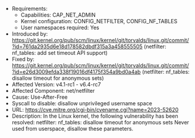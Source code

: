 - Requirements:
	- Capabilities: CAP_NET_ADMIN
	- Kernel configuration: CONFIG_NETFILTER, CONFIG_NF_TABLES
	- User namespaces required: Yes
- Introduced by: https://git.kernel.org/pub/scm/linux/kernel/git/torvalds/linux.git/commit/?id=761da2935d6e18d178582dbdf315a3a458555505 (netfilter: nf_tables: add set timeout API support)
- Fixed by: https://git.kernel.org/pub/scm/linux/kernel/git/torvalds/linux.git/commit/?id=e26d3009efda338f19016df4175f354a9bd0a4ab (netfilter: nf_tables: disallow timeout for anonymous sets)
- Affected Version: v4.1-rc1 - v6.4-rc7
- Affected Component: net/netfilter
- Cause: Use-After-Free
- Syscall to disable: disallow unprivileged username space
- URL: https://cve.mitre.org/cgi-bin/cvename.cgi?name=2023-52620
- Description: In the Linux kernel, the following vulnerability has been resolved: netfilter: nf_tables: disallow timeout for anonymous sets Never used from userspace, disallow these parameters.
